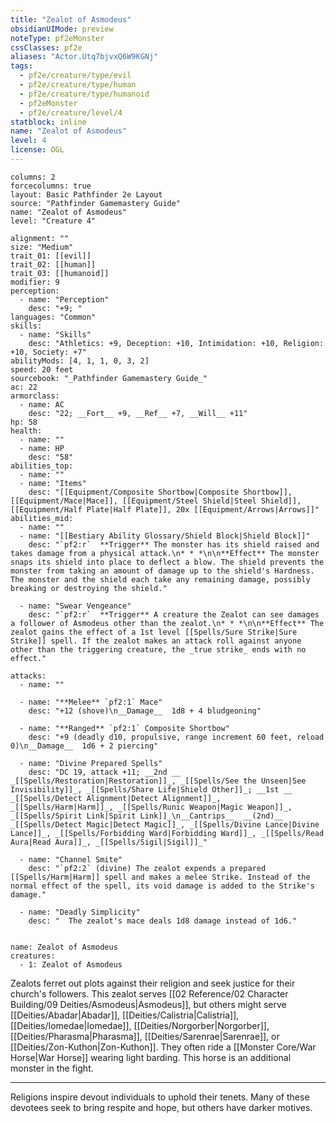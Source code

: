```yaml
---
title: "Zealot of Asmodeus"
obsidianUIMode: preview
noteType: pf2eMonster
cssClasses: pf2e
aliases: "Actor.Utq7bjvxQ6W9KGNj" 
tags:
  - pf2e/creature/type/evil
  - pf2e/creature/type/human
  - pf2e/creature/type/humanoid
  - pf2eMonster
  - pf2e/creature/level/4
statblock: inline
name: "Zealot of Asmodeus"
level: 4
license: OGL
---
```


```statblock
columns: 2
forcecolumns: true
layout: Basic Pathfinder 2e Layout
source: "Pathfinder Gamemastery Guide"
name: "Zealot of Asmodeus"
level: "Creature 4"

alignment: ""
size: "Medium"
trait_01: [[evil]]
trait_02: [[human]]
trait_03: [[humanoid]]
modifier: 9
perception:
  - name: "Perception"
    desc: "+9; "
languages: "Common"
skills:
  - name: "Skills"
    desc: "Athletics: +9, Deception: +10, Intimidation: +10, Religion: +10, Society: +7"
abilityMods: [4, 1, 1, 0, 3, 2]
speed: 20 feet
sourcebook: "_Pathfinder Gamemastery Guide_"
ac: 22
armorclass:
  - name: AC
    desc: "22; __Fort__ +9, __Ref__ +7, __Will__ +11"
hp: 58
health:
  - name: ""
  - name: HP
    desc: "58"
abilities_top:
  - name: ""
  - name: "Items"
    desc: "[[Equipment/Composite Shortbow|Composite Shortbow]], [[Equipment/Mace|Mace]], [[Equipment/Steel Shield|Steel Shield]], [[Equipment/Half Plate|Half Plate]], 20x [[Equipment/Arrows|Arrows]]"
abilities_mid:
  - name: ""
  - name: "[[Bestiary Ability Glossary/Shield Block|Shield Block]]"
    desc: "`pf2:r`  **Trigger** The monster has its shield raised and takes damage from a physical attack.\n* * *\n\n**Effect** The monster snaps its shield into place to deflect a blow. The shield prevents the monster from taking an amount of damage up to the shield's Hardness. The monster and the shield each take any remaining damage, possibly breaking or destroying the shield."

  - name: "Swear Vengeance"
    desc: "`pf2:r`  **Trigger** A creature the Zealot can see damages a follower of Asmodeus other than the zealot.\n* * *\n\n**Effect** The zealot gains the effect of a 1st level [[Spells/Sure Strike|Sure Strike]] spell. If the zealot makes an attack roll against anyone other than the triggering creature, the _true strike_ ends with no effect."

attacks:
  - name: ""

  - name: "**Melee** `pf2:1` Mace"
    desc: "+12 (shove)\n__Damage__  1d8 + 4 bludgeoning"

  - name: "**Ranged** `pf2:1` Composite Shortbow"
    desc: "+9 (deadly d10, propulsive, range increment 60 feet, reload 0)\n__Damage__  1d6 + 2 piercing"

  - name: "Divine Prepared Spells"
    desc: "DC 19, attack +11; __2nd __  _[[Spells/Restoration|Restoration]]_, _[[Spells/See the Unseen|See Invisibility]]_, _[[Spells/Share Life|Shield Other]]_; __1st __  _[[Spells/Detect Alignment|Detect Alignment]]_, _[[Spells/Harm|Harm]]_, _[[Spells/Runic Weapon|Magic Weapon]]_, _[[Spells/Spirit Link|Spirit Link]]_\n__Cantrips__  __(2nd)__ _[[Spells/Detect Magic|Detect Magic]]_, _[[Spells/Divine Lance|Divine Lance]]_, _[[Spells/Forbidding Ward|Forbidding Ward]]_, _[[Spells/Read Aura|Read Aura]]_, _[[Spells/Sigil|Sigil]]_"

  - name: "Channel Smite"
    desc: "`pf2:2` (divine) The zealot expends a prepared [[Spells/Harm|Harm]] spell and makes a melee Strike. Instead of the normal effect of the spell, its void damage is added to the Strike's damage."

  - name: "Deadly Simplicity"
    desc: "  The zealot's mace deals 1d8 damage instead of 1d6."
 
```

```encounter-table
name: Zealot of Asmodeus
creatures:
  - 1: Zealot of Asmodeus
```



Zealots ferret out plots against their religion and seek justice for their church's followers. This zealot serves [[02 Reference/02 Character Building/09 Deities/Asmodeus|Asmodeus]], but others might serve [[Deities/Abadar|Abadar]], [[Deities/Calistria|Calistria]], [[Deities/Iomedae|Iomedae]], [[Deities/Norgorber|Norgorber]], [[Deities/Pharasma|Pharasma]], [[Deities/Sarenrae|Sarenrae]], or [[Deities/Zon-Kuthon|Zon-Kuthon]]. They often ride a [[Monster Core/War Horse|War Horse]] wearing light barding. This horse is an additional monster in the fight.

* * *

Religions inspire devout individuals to uphold their tenets. Many of these devotees seek to bring respite and hope, but others have darker motives.
